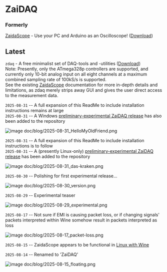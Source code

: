 # ZaiDAQ



### Formerly

[ZaidaScope](https://github.com/ZaidaTek/ZaidaScope/blob/master/scope/ReadMe.md) - Use your PC and Arduino as an Oscilloscope! ([Download](https://github.com/ZaidaTek/ZaiDAQ/releases/tag/zaidascope-v210603))  



## Latest

`zdaq` - A free minimalist set of DAQ-tools and -utilities ([Download](https://github.com/ZaidaTek/ZaiDAQ/releases/tag/zdaq-v250831))  
Note: Presently, only the ATmega328p controllers are supported, and currently only 10-bit analog input on all eight channels at a maximum combined sampling rate of 100kS/s is supported.  
See the existing [ZaidaScope](https://github.com/ZaidaTek/ZaidaScope/blob/master/scope/ReadMe.md) documentation for more in-depth details and limitations, as zdaq merely strips away GUI and gives the user direct access to the measurement data.



`2025-08-31` -- A full expansion of this ReadMe to include installation instructions remains at large  
`2025-08-31` -- A Windows [preliminary-experimental ZaiDAQ release](https://github.com/ZaidaTek/ZaiDAQ/releases) has also been added to the repository

![image doc/blog/2025-08-31_HelloMyOldFriend.png](https://github.com/ZaidaTek/ZaidaScope/blob/master/doc/blog/2025-08-31_HelloMyOldFriend.png "Having avoided Vista, I was late to 7, convinced it was just as messy; I made up for that, I think.")

`2025-08-31` -- A full expansion of this ReadMe to include installation instructions is to follow  
`2025-08-31` -- A (presently Linux-only) [preliminary-experimental ZaiDAQ release](https://github.com/ZaidaTek/ZaiDAQ/releases) has been added to the repository

![image doc/blog/2025-08-31_das-kraken.png](https://github.com/ZaidaTek/ZaidaScope/blob/master/doc/blog/2025-08-31_das-kraken.png "2004 and 2006, the first live giant squid footages in the world; only recently, the colossal squid now too!")



`2025-08-30` -- Polishing for first experimental release...

![image doc/blog/2025-08-30_version.png](https://github.com/ZaidaTek/ZaidaScope/blob/master/doc/blog/2025-08-30_version.png "...'YYDDD 'is even shorter! :P")



`2025-08-29` -- Experimental teaser

![image doc/blog/2025-08-29_experimental.png](https://github.com/ZaidaTek/ZaidaScope/blob/master/doc/blog/2025-08-29_experimental.png "There are a lot of implications pertaining non-ANSI data output...")



`2025-08-17` -- Not sure if EMI is causing packet loss, or if changing signals' packets interpreted within Wine somehow result in packets interpreted as loss

![image doc/blog/2025-08-17_packet-loss.png](https://github.com/ZaidaTek/ZaidaScope/blob/master/doc/blog/2025-08-17_packet-loss.png "It's still that one PCB you see in the pic in the Electrical part of the ReadMe.")



`2025-08-15` -- ZaidaScope appears to be functional in [Linux with Wine](scope/ReadMe.md#linux)



`2025-08-14` -- Renamed to 'ZaiDAQ'

![image doc/blog/2025-08-15_floating.png](https://github.com/ZaidaTek/ZaidaScope/blob/master/doc/blog/2025-08-15_floating.png "Coming soon: 'zdaq' a native Linux console version! Also, that first ADC-sample is a 'wraparound discardable.'")



